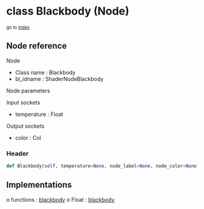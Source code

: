 # class Blackbody (Node)

<sub>go to [index](/docs/index.md)</sub>

## Node reference

Node
 - Class name : Blackbody
 - bl_idname : ShaderNodeBlackbody

Node parameters

Input sockets
 - temperature : Float

Output sockets
 - color : Col

### Header

``` python
def Blackbody(self, temperature=None, node_label=None, node_color=None):
```

## Implementations

o functions : [blackbody](/docs/Shader_classes/GLOBAL.md#blackbody)
o Float : [blackbody](/docs/Shader_classes/Float.md#blackbody)


